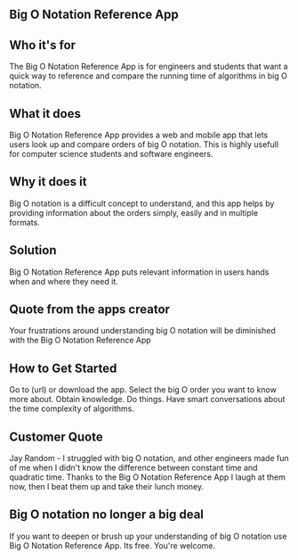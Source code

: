 ## Big O Notation Reference App ##

<!-- 
> This material was originally posted [here](http://www.quora.com/What-is-Amazons-approach-to-product-development-and-product-management). It is reproduced here for posterities sake.

There is an approach called "working backwards" that is widely used at Amazon. They work backwards from the customer, rather than starting with an idea for a product and trying to bolt customers onto it. While working backwards can be applied to any specific product decision, using this approach is especially important when developing new products or features.

For new initiatives a product manager typically starts by writing an internal press release announcing the finished product. The target audience for the press release is the new/updated product's customers, which can be retail customers or internal users of a tool or technology. Internal press releases are centered around the customer problem, how current solutions (internal or external) fail, and how the new product will blow away existing solutions.

If the benefits listed don't sound very interesting or exciting to customers, then perhaps they're not (and shouldn't be built). Instead, the product manager should keep iterating on the press release until they've come up with benefits that actually sound like benefits. Iterating on a press release is a lot less expensive than iterating on the product itself (and quicker!).

If the press release is more than a page and a half, it is probably too long. Keep it simple. 3-4 sentences for most paragraphs. Cut out the fat. Don't make it into a spec. You can accompany the press release with a FAQ that answers all of the other business or execution questions so the press release can stay focused on what the customer gets. My rule of thumb is that if the press release is hard to write, then the product is probably going to suck. Keep working at it until the outline for each paragraph flows. 

Oh, and I also like to write press-releases in what I call "Oprah-speak" for mainstream consumer products. Imagine you're sitting on Oprah's couch and have just explained the product to her, and then you listen as she explains it to her audience. That's "Oprah-speak", not "Geek-speak".

Once the project moves into development, the press release can be used as a touchstone; a guiding light. The product team can ask themselves, "Are we building what is in the press release?" If they find they're spending time building things that aren't in the press release (overbuilding), they need to ask themselves why. This keeps product development focused on achieving the customer benefits and not building extraneous stuff that takes longer to build, takes resources to maintain, and doesn't provide real customer benefit (at least not enough to warrant inclusion in the press release).
 -->
 
<!--## Heading ##
  Big O Notation Reference App -->

## Who it's for ##
  The Big O Notation Reference App is for engineers and students that want a quick way to
  reference and compare the running time of algorithms in big O notation.   
  

## What it does ##
  Big O Notation Reference App provides a web and mobile app that lets users look up and compare
  orders of big O notation. This is highly usefull for computer science students and software
  engineers.  
  

## Why it does it ##
  Big O notation is a difficult concept to understand, and this app helps by providing 
  information about the orders simply, easily and in multiple formats.
  

## Solution ##
  Big O Notation Reference App puts relevant information in users hands when and where they need it. 
  

## Quote from the apps creator ##
  Your frustrations around understanding big O notation will be diminished with the Big O Notation Reference App

## How to Get Started ##
  Go to (url) or download the app. Select the big O order you want to know more about. Obtain
  knowledge. Do things. Have smart conversations about the time complexity of algorithms.

## Customer Quote ##
  Jay Random - I struggled with big O notation, and other engineers made fun of me when I didn't
  know the difference between constant time and quadratic time. Thanks to the Big O Notation Reference App I laugh at them now, then I beat them up and take their lunch money. 
  
## Big O notation no longer a big deal ##
  If you want to deepen or brush up your understanding of big O notation use Big O Notation Reference App. Its free. You're welcome. 
  
